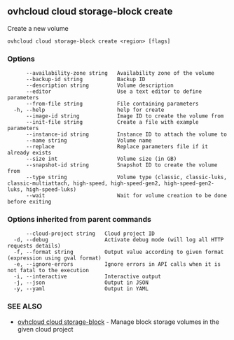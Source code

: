 ## ovhcloud cloud storage-block create

Create a new volume

```
ovhcloud cloud storage-block create <region> [flags]
```

### Options

```
      --availability-zone string   Availability zone of the volume
      --backup-id string           Backup ID
      --description string         Volume description
      --editor                     Use a text editor to define parameters
      --from-file string           File containing parameters
  -h, --help                       help for create
      --image-id string            Image ID to create the volume from
      --init-file string           Create a file with example parameters
      --instance-id string         Instance ID to attach the volume to
      --name string                Volume name
      --replace                    Replace parameters file if it already exists
      --size int                   Volume size (in GB)
      --snapshot-id string         Snapshot ID to create the volume from
      --type string                Volume type (classic, classic-luks, classic-multiattach, high-speed, high-speed-gen2, high-speed-gen2-luks, high-speed-luks)
      --wait                       Wait for volume creation to be done before exiting
```

### Options inherited from parent commands

```
      --cloud-project string   Cloud project ID
  -d, --debug                  Activate debug mode (will log all HTTP requests details)
  -f, --format string          Output value according to given format (expression using gval format)
  -e, --ignore-errors          Ignore errors in API calls when it is not fatal to the execution
  -i, --interactive            Interactive output
  -j, --json                   Output in JSON
  -y, --yaml                   Output in YAML
```

### SEE ALSO

* [ovhcloud cloud storage-block](ovhcloud_cloud_storage-block.md)	 - Manage block storage volumes in the given cloud project

